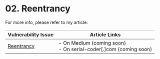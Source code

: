 # 02. Reentrancy

For more info, please refer to my article:

| Vulnerability Issue | Article Links |
| --- | --- |
| [Reentrancy]() | - On Medium (coming soon)<br />- On serial-coder[.]com (coming soon) |